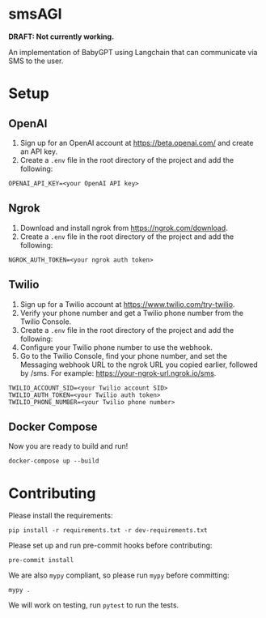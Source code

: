 # smsAGI

**DRAFT: Not currently working.**

An implementation of BabyGPT using Langchain that can communicate via SMS to the user.

# Setup

## OpenAI

1. Sign up for an OpenAI account at https://beta.openai.com/ and create an API key.
2. Create a `.env` file in the root directory of the project and add the following:

```
OPENAI_API_KEY=<your OpenAI API key>
```

## Ngrok

1. Download and install ngrok from https://ngrok.com/download.
2. Create a `.env` file in the root directory of the project and add the following:

```
NGROK_AUTH_TOKEN=<your ngrok auth token>
```

## Twilio

1. Sign up for a Twilio account at https://www.twilio.com/try-twilio.
2. Verify your phone number and get a Twilio phone number from the Twilio Console.
3. Create a `.env` file in the root directory of the project and add the following:
4. Configure your Twilio phone number to use the webhook.
5. Go to the Twilio Console, find your phone number, and set the Messaging webhook URL to the ngrok URL you copied earlier, followed by /sms. For example: https://your-ngrok-url.ngrok.io/sms.

```
TWILIO_ACCOUNT_SID=<your Twilio account SID>
TWILIO_AUTH_TOKEN=<your Twilio auth token>
TWILIO_PHONE_NUMBER=<your Twilio phone number>
```

## Docker Compose

Now you are ready to build and run!

`docker-compose up --build`

# Contributing

Please install the requirements:

`pip install -r requirements.txt -r dev-requirements.txt`

Please set up and run pre-commit hooks before contributing:

`pre-commit install`

We are also `mypy` compliant, so please run `mypy` before committing:

`mypy .`

We will work on testing, run `pytest` to run the tests.
